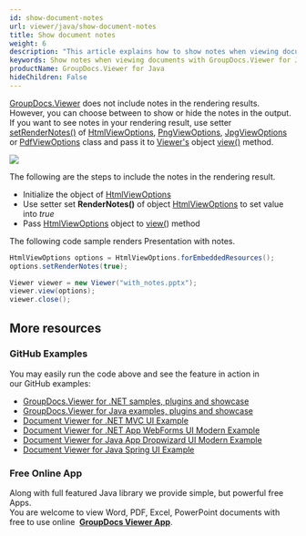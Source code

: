 ```yaml
---
id: show-document-notes
url: viewer/java/show-document-notes
title: Show document notes
weight: 6
description: "This article explains how to show notes when viewing documents with GroupDocs.Viewer within your Java applications."
keywords: Show notes when viewing documents with GroupDocs.Viewer for Java API
productName: GroupDocs.Viewer for Java
hideChildren: False
---
```

[GroupDocs.Viewer](https://products.groupdocs.com/viewer/java) does not include notes in the rendering results. However, you can choose between to show or hide the notes in the output. If you want to see notes in your rendering result, use setter [setRenderNotes()](https://apireference.groupdocs.com/java/viewer/com.groupdocs.viewer.options/BaseViewOptions#setRenderNotes(boolean)) of [HtmlViewOptions](https://apireference.groupdocs.com/java/viewer/com.groupdocs.viewer.options/HtmlViewOptions), [PngViewOptions](https://apireference.groupdocs.com/java/viewer/com.groupdocs.viewer.options/PngViewOptions), [JpgViewOptions](https://apireference.groupdocs.com/java/viewer/com.groupdocs.viewer.options/JpgViewOptions) or [PdfViewOptions](https://apireference.groupdocs.com/java/viewer/com.groupdocs.viewer.options/PdfViewOptions) class and pass it to [Viewer's](https://apireference.groupdocs.com/java/viewer/com.groupdocs.viewer/Viewer) object [view()](https://apireference.groupdocs.com/java/viewer/com.groupdocs.viewer/Viewer#view(com.groupdocs.viewer.options.ViewOptions)) method.

![](viewer/java/images/show-document-notes.png)

The following are the steps to include the notes in the rendering result.

*   Initialize the object of [HtmlViewOptions](https://apireference.groupdocs.com/java/viewer/com.groupdocs.viewer.options/HtmlViewOptions)
*   Use setter set **RenderNotes()** of object [HtmlViewOptions](https://apireference.groupdocs.com/java/viewer/com.groupdocs.viewer.options/HtmlViewOptions) to set value into *true*
*   Pass [HtmlViewOptions](https://apireference.groupdocs.com/java/viewer/com.groupdocs.viewer.options/HtmlViewOptions) object to [view(](https://apireference.groupdocs.com/java/viewer/com.groupdocs.viewer/Viewer#view(com.groupdocs.viewer.options.ViewOptions))) method

The following code sample renders Presentation with notes.

```java       
HtmlViewOptions options = HtmlViewOptions.forEmbeddedResources();
options.setRenderNotes(true);

Viewer viewer = new Viewer("with_notes.pptx");
viewer.view(options);
viewer.close();
```

## More resources
### GitHub Examples
You may easily run the code above and see the feature in action in our GitHub examples:
*   [GroupDocs.Viewer for .NET samples, plugins and showcase](https://github.com/groupdocs-viewer/GroupDocs.Viewer-for-.NET)    
*   [GroupDocs.Viewer for Java examples, plugins and showcase](https://github.com/groupdocs-viewer/GroupDocs.Viewer-for-Java)    
*   [Document Viewer for .NET MVC UI Example](https://github.com/groupdocs-viewer/GroupDocs.Viewer-for-.NET-MVC)    
*   [Document Viewer for .NET App WebForms UI Modern Example](https://github.com/groupdocs-viewer/GroupDocs.Viewer-for-.NET-WebForms)    
*   [Document Viewer for Java App Dropwizard UI Modern Example](https://github.com/groupdocs-viewer/GroupDocs.Viewer-for-Java-Dropwizard)    
*   [Document Viewer for Java Spring UI Example](https://github.com/groupdocs-viewer/GroupDocs.Viewer-for-Java-Spring)
    
### Free Online App
Along with full featured Java library we provide simple, but powerful free Apps.  
You are welcome to view Word, PDF, Excel, PowerPoint documents with free to use online  **[GroupDocs Viewer App](https://products.groupdocs.app/viewer)**.